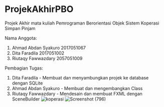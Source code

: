 # ProjekAkhirPBO

Projek Akhir mata kuliah Pemrograman Berorientasi Objek
Sistem Koperasi Simpan Pinjam

Nama Anggota:
1. Ahmad Abdan Syakuro  2017051067
2. Dita Faradila        2017051002
3. Riutaqy Fawwazdary   2057051009

Pembagian Tugas:
1. Dita Faradila - Membuat dan menyambungkan projek ke database dengan SQLite
2. Ahmad Abdan Syakuro - Membuat dan mengembangkan Class
3. Riutaqy Fawwazdary - Mendesain dan membuat FXML dengan SceneBuilder
![koperasi](https://user-images.githubusercontent.com/74691609/147408144-48727ea6-8b70-4d0c-8181-2a850b917ec3.png)
![Screenshot (796)](https://user-images.githubusercontent.com/74691609/147408795-4f4fd5ef-2478-4aa3-be79-0128e29fe3d9.png)
